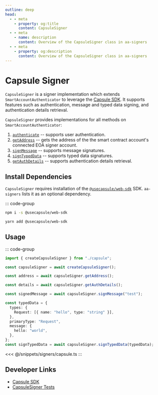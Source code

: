 ```yaml
---
outline: deep
head:
  - - meta
    - property: og:title
      content: CapsuleSigner
  - - meta
    - name: description
      content: Overview of the CapsuleSigner class in aa-signers
  - - meta
    - property: og:description
      content: Overview of the CapsuleSigner class in aa-signers
---
```


# Capsule Signer

`CapsuleSigner` is a signer implementation which extends `SmartAccountAuthenticator` to leverage the [Capsule SDK](https://docs.usecapsule.com/getting-started/initial-setup). It supports features such as authentication, message and typed data signing, and authentication details retrieval.

`CapsuleSigner` provides implementations for all methods on `SmartAccountAuthenticator`:

1.  [`authenticate`](/packages/aa-signers/capsule/authenticate) -- supports user authentication.
2.  [`getAddress`](/packages/aa-signers/capsule/getAddress) -- gets the address of the the smart contract account's connected EOA signer account.
3.  [`signMessage`](/packages/aa-signers/capsule/signMessage) -- supports message signatures.
4.  [`signTypedData`](/packages/aa-signers/capsule/signTypedData) -- supports typed data signatures.
5.  [`getAuthDetails`](/packages/aa-signers/capsule/getAuthDetails) -- supports authentication details retrieval.

## Install Dependencies

`CapsuleSigner` requires installation of the [`@usecapsule/web-sdk`](https://capsule-org.github.io/web-sdk/) SDK. `aa-signers` lists it as an optional dependency.

::: code-group

```bash [npm]
npm i -s @usecapsule/web-sdk
```

```bash [yarn]
yarn add @usecapsule/web-sdk
```

## Usage

::: code-group

```ts [example.ts]
import { createCapsuleSigner } from "./capsule";

const capsuleSigner = await createCapsuleSigner();

const address = await capsuleSigner.getAddress();

const details = await capsuleSigner.getAuthDetails();

const signedMessage = await capsuleSigner.signMessage("test");

const typedData = {
  types: {
    Request: [{ name: "hello", type: "string" }],
  },
  primaryType: "Request",
  message: {
    hello: "world",
  },
};
const signTypedData = await capsuleSigner.signTypedData(typedData);
```

<<< @/snippets/signers/capsule.ts
:::

## Developer Links

- [Capsule SDK](https://capsule-org.github.io/web-sdk/)
- [CapsuleSigner Tests](https://github.com/alchemyplatform/aa-sdk/blob/main/packages/signers/src/capsule/__tests__/signer.test.ts)
